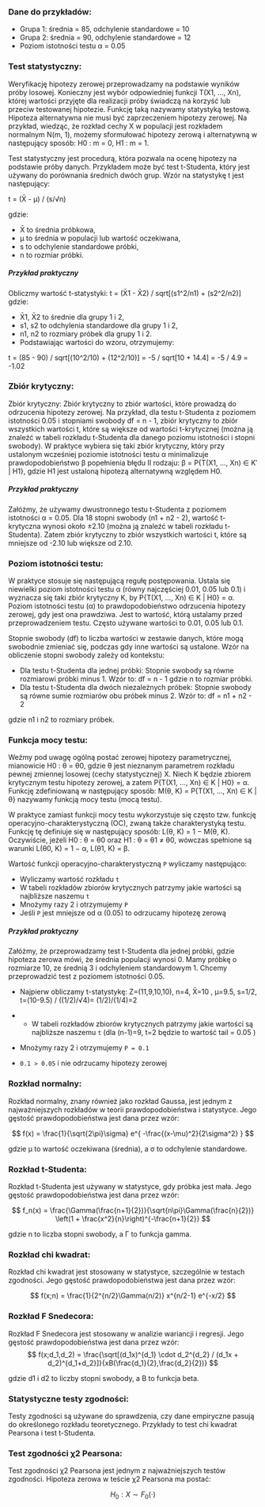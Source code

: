 ### Dane do przykładów:
- Grupa 1: średnia = 85, odchylenie standardowe = 10
- Grupa 2: średnia = 90, odchylenie standardowe = 12
- Poziom istotności testu α = 0.05


### Test statystyczny: 
Weryfikację hipotezy zerowej przeprowadzamy na podstawie wyników próby losowej. Konieczny jest wybór odpowiedniej funkcji T(X1, ..., Xn), której wartości przyjęte dla realizacji próby świadczą na korzyść lub przeciw testowanej hipotezie. Funkcję taką nazywamy statystyką testową. Hipoteza alternatywna nie musi być zaprzeczeniem hipotezy zerowej. Na przykład, wiedząc, że rozkład cechy X w populacji jest rozkładem normalnym N(m, 1), możemy sformułować hipotezy zerową i alternatywną w następujący sposób: H0 : m = 0, H1 : m = 1.

Test statystyczny jest procedurą, która pozwala na ocenę hipotezy na podstawie próby danych. Przykładem może być test t-Studenta, który jest używany do porównania średnich dwóch grup. Wzór na statystykę t jest następujący:

t = (X̄ - μ) / (s/√n)

gdzie:

- X̄ to średnia próbkowa,
- μ to średnia w populacji lub wartość oczekiwana,
- s to odchylenie standardowe próbki,
- n to rozmiar próbki.

##### Przykład praktyczny

Obliczmy wartość t-statystyki:
t = (X̄1 - X̄2) / sqrt[(s1^2/n1) + (s2^2/n2)]
gdzie:
- X̄1, X̄2 to średnie dla grupy 1 i 2,
- s1, s2 to odchylenia standardowe dla grupy 1 i 2,
- n1, n2 to rozmiary próbek dla grupy 1 i 2.
- Podstawiając wartości do wzoru, otrzymujemy:

t = (85 - 90) / sqrt[(10^2/10) + (12^2/10)] = -5 / sqrt[10 + 14.4] = -5 / 4.9 = -1.02


### Zbiór krytyczny: 
Zbiór krytyczny: Zbiór krytyczny to zbiór wartości, które prowadzą do odrzucenia hipotezy zerowej. Na przykład, dla testu t-Studenta z poziomem istotności 0.05 i stopniami swobody df = n - 1, zbiór krytyczny to zbiór wszystkich wartości t, które są większe od wartości t-krytycznej (można ją znaleźć w tabeli rozkładu t-Studenta dla danego poziomu istotności i stopni swobody).
W praktyce wybiera się taki zbiór krytyczny, który przy ustalonym wcześniej poziomie istotności testu α minimalizuje prawdopodobieństwo β popełnienia błędu II rodzaju: β = P{T(X1, ..., Xn) ∈ K′ | H1}, gdzie H1 jest ustaloną hipotezą alternatywną względem H0.

##### Przykład praktyczny 

Załóżmy, że używamy dwustronnego testu t-Studenta z poziomem istotności α = 0.05. Dla 18 stopni swobody (n1 + n2 - 2), wartość t-krytyczna wynosi około ±2.10 (można ją znaleźć w tabeli rozkładu t-Studenta). Zatem zbiór krytyczny to zbiór wszystkich wartości t, które są mniejsze od -2.10 lub większe od 2.10.

### Poziom istotności testu: 
W praktyce stosuje się następującą regułę postępowania. Ustala się niewielki poziom istotności testu α (równy najczęściej 0.01, 0.05 lub 0.1) i wyznacza się taki zbiór krytyczny K, by P{T(X1, ..., Xn) ∈ K | H0} = α.
Poziom istotności testu (α) to prawdopodobieństwo odrzucenia hipotezy zerowej, gdy jest ona prawdziwa. Jest to wartość, którą ustalamy przed przeprowadzeniem testu. Często używane wartości to 0.01, 0.05 lub 0.1.

Stopnie swobody (df) to liczba wartości w zestawie danych, które mogą swobodnie zmieniać się, podczas gdy inne wartości są ustalone. Wzór na obliczenie stopni swobody zależy od kontekstu:

- Dla testu t-Studenta dla jednej próbki: 
Stopnie swobody są równe rozmiarowi próbki minus 1. Wzór to:
df = n - 1
gdzie n to rozmiar próbki.
- Dla testu t-Studenta dla dwóch niezależnych próbek: 
Stopnie swobody są równe sumie rozmiarów obu próbek minus 2. Wzór to:
df = n1 + n2 - 2

gdzie n1 i n2 to rozmiary próbek.

### Funkcja mocy testu: 
Weźmy pod uwagę ogólną postać zerowej hipotezy parametrycznej, mianowicie H0 : θ = θ0, gdzie θ jest nieznanym parametrem rozkładu pewnej zmiennej losowej (cechy statystycznej) X. Niech K będzie zbiorem krytycznym testu hipotezy zerowej, a zatem P{T(X1, ..., Xn) ∈ K | H0} = α. Funkcję zdefiniowaną w następujący sposób: M(θ, K) = P{T(X1, ..., Xn) ∈ K | θ} nazywamy funkcją mocy testu (mocą testu).

W praktyce zamiast funkcji mocy testu wykorzystuje się często tzw. funkcję operacyjno-charakterystyczną (OC), zwaną także charakterystyką testu. Funkcję tę definiuje się w następujący sposób: L(θ, K) = 1 − M(θ, K). Oczywiście, jeżeli H0 : θ = θ0 oraz H1 : θ = θ1 ≠ θ0, wówczas spełnione są warunki L(θ0, K) = 1 − α, L(θ1, K) = β.

Wartość funkcji operacyjno-charakterystyczną `P` wyliczamy następująco:
- Wyliczamy wartość rozkładu `t` 
- W tabeli rozkładów zbiorów krytycznych patrzymy jakie wartości są najbliższe naszemu `t`
- Mnożymy razy 2 i otrzymujemy `P`
- Jeśli `P` jest mniejsze od α (0.05) to odrzucamy hipotezę zerową



##### Przykład praktyczny

Załóżmy, że przeprowadzamy test t-Studenta dla jednej próbki, gdzie hipoteza zerowa mówi, że średnia populacji wynosi 0. Mamy próbkę o rozmiarze 10, ze średnią 3 i odchyleniem standardowym 1. Chcemy przeprowadzić test z poziomem istotności 0.05.

- Najpierw obliczamy t-statystykę:
  Z=(11,9,10,10), n=4, X̄=10 , μ=9.5, s=1/2,   t=(10-9.5) / ((1/2)/√4)= (1/2)/(1/4)=2

- - W tabeli rozkładów zbiorów krytycznych patrzymy jakie wartości są najbliższe naszemu `t` (dla (n-1)=9, t=2 będzie to wartość tail = 0.05 )

- Mnożymy razy 2 i otrzymujemy `P = 0.1`
- `0.1 > 0.05`  i nie odrzucamy hipotezy zerowej


### Rozkład normalny: 
Rozkład normalny, znany również jako rozkład Gaussa, jest jednym z najważniejszych rozkładów w teorii prawdopodobieństwa i statystyce. Jego gęstość prawdopodobieństwa jest dana przez wzór:

$$
f(x) = \frac{1}{\sqrt{2\pi}\sigma} e^{ -\frac{(x-\mu)^2}{2\sigma^2} }
$$

gdzie μ to wartość oczekiwana (średnia), a σ to odchylenie standardowe.

### Rozkład t-Studenta: 
Rozkład t-Studenta jest używany w statystyce, gdy próbka jest mała. Jego gęstość prawdopodobieństwa jest dana przez wzór:

$$
f_n(x) = \frac{\Gamma(\frac{n+1}{2})}{\sqrt{n\pi}\Gamma(\frac{n}{2})} \left(1 + \frac{x^2}{n}\right)^{-\frac{n+1}{2}}
$$

gdzie n to liczba stopni swobody, a Γ to funkcja gamma.
### Rozkład chi kwadrat: 
Rozkład chi kwadrat jest stosowany w statystyce, szczególnie w testach zgodności. Jego gęstość prawdopodobieństwa jest dana przez wzór:

$$
f(x;n) = \frac{1}{2^{n/2}\Gamma(n/2)} x^{n/2-1} e^{-x/2}
$$

### Rozkład F Snedecora: 
Rozkład F Snedecora jest stosowany w analizie wariancji i regresji. Jego gęstość prawdopodobieństwa jest dana przez wzór:
$$
f(x;d_1,d_2) = \frac{\sqrt[(d_1x)^{d_1} \cdot d_2^{d_2} / (d_1x + d_2)^{d_1+d_2}]}{xB(\frac{d_1}{2},\frac{d_2}{2})}
$$

gdzie d1 i d2 to liczby stopni swobody, a B to funkcja beta.

### Statystyczne testy zgodności: 
Testy zgodności są używane do sprawdzenia, czy dane empiryczne pasują do określonego rozkładu teoretycznego. Przykłady to test chi kwadrat Pearsona i test t-Studenta.

### Test zgodności χ2 Pearsona:
Test zgodności χ2 Pearsona jest jednym z najważniejszych testów zgodności. Hipoteza zerowa w teście χ2 Pearsona ma postać:

$$
H_0 : X \sim F_0(·)
$$


